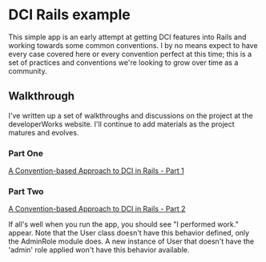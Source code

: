 # DCI Rails example
This simple app is an early attempt at getting DCI features into Rails and working towards some common conventions. I by no means expect to have every case covered here or every convention perfect at this time; this is a set of practices and conventions we're looking to grow over time as a community.

## Walkthrough

I've written up a set of walkthroughs and discussions on the project at the developerWorks website. I'll continue to add materials as the project matures and evolves.

### Part One
[A Convention-based Approach to DCI in Rails - Part 1 ](https://www.ibm.com/developerworks/mydeveloperworks/blogs/anachronistic/entry/a_convention_based_approach_to_dci_in_rails?lang=en)

### Part Two
[A Convention-based Approach to DCI in Rails - Part 2](https://www.ibm.com/developerworks/mydeveloperworks/blogs/anachronistic/entry/a_convention_based_approach_to_dci_in_rails_part_2?lang=en)

If all's well when you run the app, you should see "I performed work." appear. Note that the User class doesn't have this behavior defined, only the AdminRole module does. A new instance of User that doesn't have the 'admin' role applied won't have this behavior available.